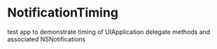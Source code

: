 NotificationTiming
==================

test app to demonstrate timing of UIApplication delegate methods and associated NSNotifications
